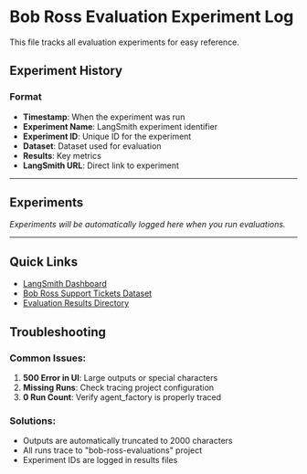 # Bob Ross Evaluation Experiment Log

This file tracks all evaluation experiments for easy reference.

## Experiment History

### Format
- **Timestamp**: When the experiment was run
- **Experiment Name**: LangSmith experiment identifier
- **Experiment ID**: Unique ID for the experiment
- **Dataset**: Dataset used for evaluation  
- **Results**: Key metrics
- **LangSmith URL**: Direct link to experiment

---

## Experiments

*Experiments will be automatically logged here when you run evaluations.*

---

## Quick Links

- [LangSmith Dashboard](https://smith.langchain.com)
- [Bob Ross Support Tickets Dataset](https://smith.langchain.com/datasets/bob-ross-support-tickets)
- [Evaluation Results Directory](./.evaluation_results/)

## Troubleshooting

### Common Issues:
1. **500 Error in UI**: Large outputs or special characters
2. **Missing Runs**: Check tracing project configuration
3. **0 Run Count**: Verify agent_factory is properly traced

### Solutions:
- Outputs are automatically truncated to 2000 characters
- All runs trace to "bob-ross-evaluations" project
- Experiment IDs are logged in results files